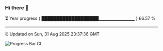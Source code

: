 ### Hi there 👋

⏳ Year progress { ███████████████████▁▁▁▁▁▁▁▁▁▁▁ } 66.57 %

---

⏰ Updated on Sun, 31 Aug 2025 23:37:36 GMT

![Progress Bar CI](https://github.com/IshwaranRudhara/GIT-ACTION/workflows/Progress%20Bar%20CI/badge.svg)
